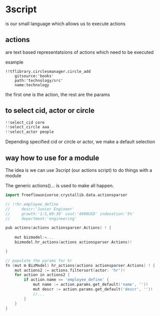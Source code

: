 # 3script

is our small language which allows us to execute actions

## actions

are text based representatsions of actions which need to be executed

example

```
!!tflibrary.circlesmanager.circle_add 
    gitsource:'books'
    path:'technology/src'
    name:technology
```

the first one is the action, the rest are the params


## to select cid, actor or circle

```go
!!select_cid core
!!select_circle aaa
!!select_actor people
```

Depending specified cid or circle or actor, we make a default selection

## way how to use for a module

The idea is we can use 3script (our actions script) to do things with a module

The generic actions()... is used to make all happen.


```go
import freeflowuniverse.crystallib.data.actionsparser

// !!hr.employee_define
//     descr:'Junior Engineer'
//     growth:'1:5,60:30' cost:'4000USD' indexation:'5%'
//     department:'engineering'

pub actions(actions actionsparser.Actions) ! {
    
    mut bizmodel:=...
    bizmodel.hr_actions(actions actionsparser.Actions)!

}

// populate the params for hr
fn (mut m BizModel) hr_actions(actions actionsparser.Actions) ! {
	mut actions2 := actions.filtersort(actor: 'hr')!
	for action in actions2 {
		if action.name == 'employee_define' {
			mut name := action.params.get_default('name', '')!
			mut descr := action.params.get_default('descr', '')!
            //...
        }
    }
}
```
